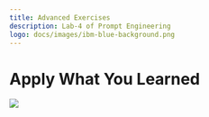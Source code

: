 ```yaml
---
title: Advanced Exercises
description: Lab-4 of Prompt Engineering
logo: docs/images/ibm-blue-background.png
---
```


# Apply What You Learned


<img src="https://count.asgharlabs.io/count?p=/lab4_promptlab_page">
